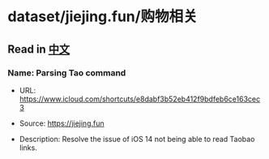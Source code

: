 # dataset/jiejing.fun/购物相关

## Read in [中文](README_ZH.md)

### Name: Parsing Tao command

- URL: https://www.icloud.com/shortcuts/e8dabf3b52eb412f9bdfeb6ce163cec3

- Source: https://jiejing.fun

- Description: Resolve the issue of iOS 14 not being able to read Taobao links.

